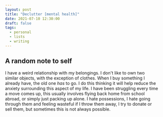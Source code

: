 ```yaml
---
layout: post
title: "Declutter [mental health]"
date: 2021-07-10 12:30:00
draft: false
tags:
  - personal
  - lists
  - writing
---
```


## A random note to self

I have a weird relationship with my belongings. I don't like to own two similar
objects, with the exception of clothes. When I buy something I already have,
the old one _has_ to go. I do this thinking it will help reduce the anxiety
surrounding this aspect of my life. I have been struggling every time a move
comes up, this usually involves flying back home from school abroad, or
simply just packing up alone. I hate possessions, I hate going through them
and feeling wasteful if I throw them away, I try to donate or sell them, but
sometimes this is not always possible.
